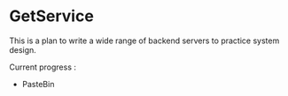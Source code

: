 # GetService

This is a plan to write a wide range of backend servers to practice system design.

Current progress :
* PasteBin
